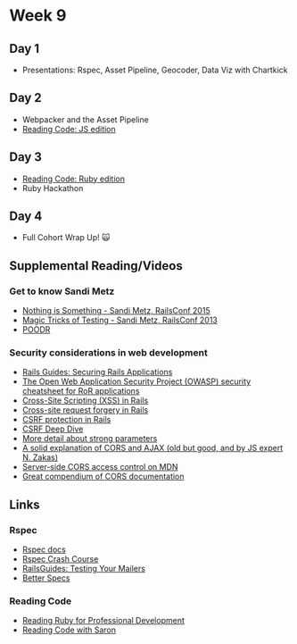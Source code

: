 # Week 9

## Day 1

- Presentations: Rspec, Asset Pipeline, Geocoder, Data Viz with Chartkick

## Day 2

- Webpacker and the Asset Pipeline
- [Reading Code: JS edition](https://github.com/syntaqx/pass-meter/blob/46d4f4ea8dcfa21c142e00d003e30e50a478d651/src/pass-meter.js#L71)

## Day 3

- [Reading Code: Ruby edition]()
- Ruby Hackathon

## Day 4

- Full Cohort Wrap Up! 🙀

## Supplemental Reading/Videos

### Get to know Sandi Metz

- [Nothing is Something - Sandi Metz, RailsConf 2015](https://confreaks.tv/videos/railsconf2015-nothing-is-something)
- [Magic Tricks of Testing - Sandi Metz, RailsConf 2013](https://confreaks.tv/videos/railsconf2013-the-magic-tricks-of-testing)
- [POODR](http://www.poodr.com/)

### Security considerations in web development

- [Rails Guides: Securing Rails Applications](http://guides.rubyonrails.org/security.html)
- [The Open Web Application Security Project (OWASP) security cheatsheet for RoR applications](https://www.owasp.org/index.php/Ruby_on_Rails_Cheatsheet)
- [Cross-Site Scripting (XSS) in Rails](https://blog.bigbinary.com/2012/05/10/xss-and-rails.html)
- [Cross-site request forgery in Rails](https://blog.bigbinary.com/2012/05/10/csrf-and-rails.html)
- [CSRF protection in Rails](http://marcgg.com/blog/2016/08/22/csrf-rails/)
- [CSRF Deep Dive](https://medium.com/rubyinside/a-deep-dive-into-csrf-protection-in-rails-19fa0a42c0ef)
- [More detail about strong parameters](http://patshaughnessy.net/2014/6/16/a-rule-of-thumb-for-strong-parameters)
- [A solid explanation of CORS and AJAX (old but good, and by JS expert N. Zakas)](https://www.nczonline.net/blog/2010/05/25/cross-domain-ajax-with-cross-origin-resource-sharing/)
- [Server-side CORS access control on MDN](https://developer.mozilla.org/en-US/docs/Web/HTTP/Server-Side_Access_Control)
- [Great compendium of CORS documentation](https://enable-cors.org/)

## Links

### Rspec

- [Rspec docs](http://rspec.info/documentation/)
- [Rspec Crash Course](https://bintlopez.gitbooks.io/rspec-wrangling/content/)
- [RailsGuides: Testing Your Mailers](http://guides.rubyonrails.org/testing.html#testing-your-mailers)
- [Better Specs](http://www.betterspecs.org/)

### Reading Code

- [Reading Ruby for Professional Development](https://www.sitepoint.com/reading-ruby-professional-development/)
- [Reading Code with Saron](http://www.readingcodegood.com/)
